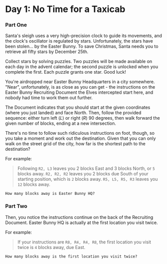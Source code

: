 # Day 1: No Time for a Taxicab

### Part  One

Santa's sleigh uses a very high-precision clock to guide its movements,
and the clock's oscillator is regulated by stars. Unfortunately, the stars have
been stolen... by the Easter Bunny. To save Christmas, Santa needs you to
retrieve all fifty stars by December 25th.

Collect stars by solving puzzles. Two puzzles will be made available on each
day in the advent calendar; the second puzzle is unlocked when you complete the
first. Each puzzle grants one star. Good luck!

You're airdropped near Easter Bunny Headquarters in a city somewhere. "Near",
unfortunately, is as close as you can get - the instructions on the Easter
Bunny Recruiting Document the Elves intercepted start here, and nobody had
time to work them out further.

The Document indicates that you should start at the given coordinates (where
you just landed) and face North. Then, follow the provided sequence: either
turn left (_L_) or right (_R_) 90 degrees, then walk forward the given number of
blocks, ending at a new intersection.

There's no time to follow such ridiculous instructions on foot, though, so you
take a moment and work out the destination. Given that you can only walk on the
street grid of the city, how far is the shortest path to the destination?

For example:
> Following `R2, L3` leaves you 2 blocks East and 3 blocks North, or `5` blocks away.
> `R2, R2, R2` leaves you 2 blocks due South of your starting position, which is `2`
blocks away.
> `R5, L5, R5, R3` leaves you `12` blocks away.

```
How many blocks away is Easter Bunny HQ?
```

### Part Two

Then, you notice the instructions continue on the back of the Recruiting
Document. Easter Bunny HQ is actually at the first location you visit twice.

For example:
> If your instructions are `R8, R4, R4, R8`, the first location you
visit twice is `4` blocks away, due East.

```
How many blocks away is the first location you visit twice?
```
